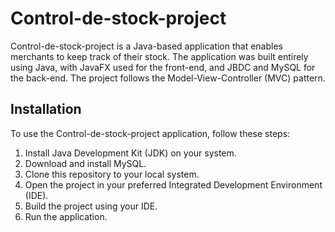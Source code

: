 # Control-de-stock-project

Control-de-stock-project is a Java-based application that enables merchants to keep track of their stock. The application was built entirely using Java, with JavaFX used for the front-end, and JBDC and MySQL for the back-end. The project follows the Model-View-Controller (MVC) pattern.

## Installation

To use the Control-de-stock-project application, follow these steps:

1. Install Java Development Kit (JDK) on your system.
2. Download and install MySQL.
3. Clone this repository to your local system.
4. Open the project in your preferred Integrated Development Environment (IDE).
5. Build the project using your IDE.
6. Run the application.

